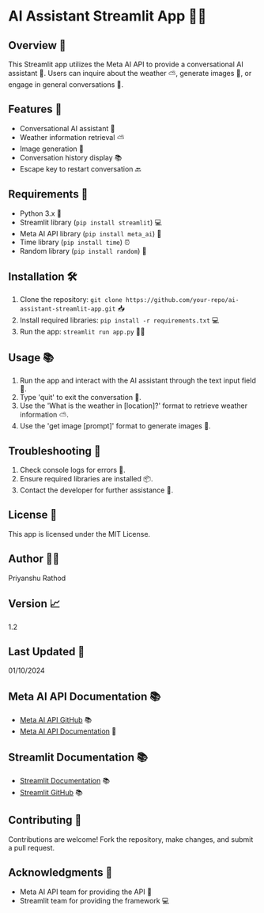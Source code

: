 # AI Assistant Streamlit App 🤖💬

## Overview 🤔

This Streamlit app utilizes the Meta AI API to provide a conversational AI assistant 🤖. Users can inquire about the weather ⛅️, generate images 🎨, or engage in general conversations 💬.


## Features 🎉

* Conversational AI assistant 🤖
* Weather information retrieval ⛅️
* Image generation 🎨
* Conversation history display 📚
* Escape key to restart conversation 🔙


## Requirements 📝

* Python 3.x 🐍
* Streamlit library (`pip install streamlit`) 💻
* Meta AI API library (`pip install meta_ai`) 🤖
* Time library (`pip install time`) ⏰
* Random library (`pip install random`) 🔀


## Installation 🛠️

1. Clone the repository: `git clone https://github.com/your-repo/ai-assistant-streamlit-app.git` 📥
2. Install required libraries: `pip install -r requirements.txt` 💻
3. Run the app: `streamlit run app.py` 🏃‍♂️


## Usage 📚

1. Run the app and interact with the AI assistant through the text input field 💬.
2. Type 'quit' to exit the conversation 👋.
3. Use the 'What is the weather in [location]?' format to retrieve weather information ⛅️.
4. Use the 'get image [prompt]' format to generate images 🎨.


## Troubleshooting 🤔

1. Check console logs for errors 📝.
2. Ensure required libraries are installed 📦.
3. Contact the developer for further assistance 🤝.


## License 📜

This app is licensed under the MIT License.


## Author 👨‍💻

Priyanshu Rathod


## Version 📈

1.2


## Last Updated 📆
 01/10/2024


## Meta AI API Documentation 📚

* [Meta AI API GitHub](https://github.com/meta-ai/api) 📚
* [Meta AI API Documentation](https://meta-ai.readthedocs.io/en/latest/) 📖


## Streamlit Documentation 📚

* [Streamlit Documentation](https://docs.streamlit.io/) 📚
* [Streamlit GitHub](https://github.com/streamlit/streamlit) 📚


## Contributing 🤝

Contributions are welcome! Fork the repository, make changes, and submit a pull request.


## Acknowledgments 🙏

* Meta AI API team for providing the API 🤖
* Streamlit team for providing the framework 💻
